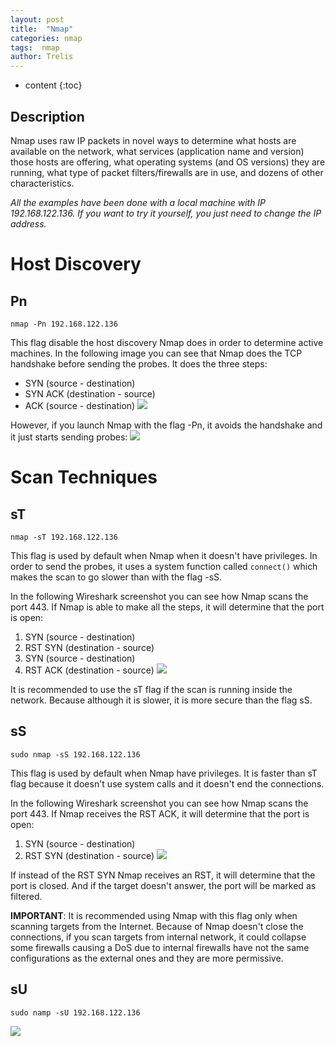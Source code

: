 ```yaml
---
layout: post
title:  "Nmap"
categories: nmap
tags:  nmap
author: Trelis
---
```


* content
{:toc}

## Description
Nmap uses raw IP packets in novel ways to determine what hosts are available on the network, what services (application name and version) those hosts are offering, what operating systems (and OS versions) they are running, what type of packet filters/firewalls are in use, and dozens of other characteristics. 




_All the examples have been done with a local machine with IP 192.168.122.136. If you want to try it yourself, you just need to change the IP address._

# Host Discovery
## Pn
```
nmap -Pn 192.168.122.136
```
This flag disable the host discovery Nmap does in order to determine active machines. 
In the following image you can see that Nmap does the TCP handshake before sending the probes. It does the three steps:
- SYN (source - destination)
- SYN ACK (destination - source)
- ACK (source - destination)
![](https://raw.githubusercontent.com/LordATM/lordatm.github.io/master/img/2017-11-29-Nmap/pn2.png)

However, if you launch Nmap with the flag -Pn, it avoids the handshake and it just starts sending probes:
![](https://raw.githubusercontent.com/LordATM/lordatm.github.io/master/img/2017-11-29-Nmap/pn1.png)


# Scan Techniques
## sT
```
nmap -sT 192.168.122.136
```
This flag is used by default when Nmap when it doesn't have privileges. In order to send the probes, it uses a system function called `connect()` which makes the scan to go slower than with the flag -sS.

In the following Wireshark screenshot you can see how Nmap scans the port 443. If Nmap is able to make all the steps, it will determine that the port is open:
1. SYN (source - destination)
2. RST SYN (destination - source)
3. SYN (source - destination)
4. RST ACK (destination - source)
![](https://raw.githubusercontent.com/LordATM/lordatm.github.io/master/img/2017-11-29-Nmap/sTWireshark.png)

It is recommended to use the sT flag if the scan is running inside the network. Because although it is slower, it is more secure than the flag sS.

## sS
```
sudo nmap -sS 192.168.122.136
```
This flag is used by default when Nmap have privileges. It is faster than sT flag because it doesn't use system calls and it doesn't end the connections.

In the following Wireshark screenshot you can see how Nmap scans the port 443. If Nmap receives the RST ACK, it will determine that the port is open:
1. SYN (source - destination)
2. RST SYN (destination - source)
![](https://raw.githubusercontent.com/LordATM/lordatm.github.io/master/img/2017-11-29-Nmap/sSWireshark.png)

If instead of the RST SYN Nmap receives an RST, it will determine that the port is closed. And if the target doesn't answer, the port will be marked as filtered.

**IMPORTANT**: It is recommended using Nmap with this flag only when scanning targets from the Internet. Because of Nmap doesn't close the connections, if you scan targets from internal network, it could collapse some firewalls causing a DoS due to internal firewalls have not the same configurations as the external ones and they are more permissive.

## sU
```
sudo namp -sU 192.168.122.136
```
![](https://raw.githubusercontent.com/LordATM/lordatm.github.io/master/img/2017-11-29-Nmap/sUWireshark_closed.png)


